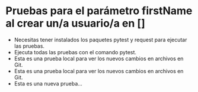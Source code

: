 # Pruebas para el parámetro firstName al crear un/a usuario/a en []
- Necesitas tener instalados los paquetes pytest y request para ejecutar las pruebas.
- Ejecuta todas las pruebas con el comando pytest.
- Esta es una prueba local para ver los nuevos cambios en archivos en Git.
- Esta es una prueba local para ver los nuevos cambios en archivos en Git.
- Esta es una nueva prueba...